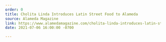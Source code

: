 ```yaml
---
order: 0
title: Cholita Linda Introduces Latin Street Food to Alameda
source: Alameda Magazine
link: https://www.alamedamagazine.com/cholita-linda-introduces-latin-street-food-to-alameda/
date: 2021-07-06 16:00:00 -0700

---
```

